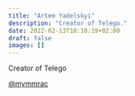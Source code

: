 ```yaml
---
title: "Artem Yadelskyi"
description: "Creator of Telego."
date: 2022-02-13T10:10:19+02:00
draft: false
images: []
---
```


Creator of Telego

[@mymmrac](https://github.com/mymmrac)
